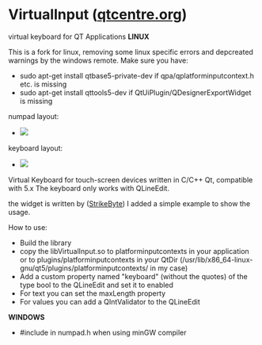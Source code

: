 # VirtualInput (<a href='https://qtcentre.org/threads/49181-virtual-keyboard-in-QT-Application'>qtcentre.org</a>)
virtual keyboard for QT Applications **LINUX**

This is a fork for linux, removing some linux specific errors and depcreated warnings by the windows remote. Make sure you have: 
* sudo apt-get install qtbase5-private-dev  if qpa/qplatforminputcontext.h etc. is missing
* sudo apt-get install qttools5-dev if QtUiPlugin/QDesignerExportWidget is missing

numpad layout:
* <img src=numpad.png />
keyboard layout:
* <img src=keyboard.png />

Virtual Keyboard for touch-screen devices written in C/C++ Qt, compatible with 5.x
The keyboard only works with QLineEdit.

the widget is written by (<a href='https://qtcentre.org/members/36463-StrikeByte'>StrikeByte</a>) 
I added a simple example to show the usage.

How to use:
* Build the library
* copy the libVirtualInput.so to platforminputcontexts in your application or to plugins/platforminputcontexts in your QtDir (/usr/lib/x86_64-linux-gnu/qt5/plugins/platforminputcontexts/ in my case)
* Add a custom property named "keyboard" (without the quotes) of the type bool to the QLineEdit and set it to enabled
* For text you can set the maxLength property
* For values you can add a QIntValidator to the QLineEdit

**WINDOWS**

* #include <QValidator> in numpad.h when using minGW compiler


